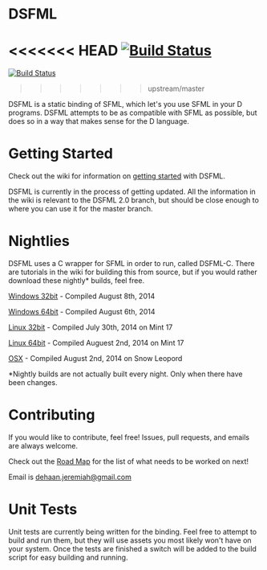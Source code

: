 DSFML
=====
<<<<<<< HEAD
[![Build Status](https://api.travis-ci.org/FireEater64/DSFML.svg?branch=master)](https://travis-ci.org/FireEater64/DSFML)
=======
[![Build Status](https://travis-ci.org/Jebbs/DSFML.svg?branch=master)](https://travis-ci.org/Jebbs/DSFML)
>>>>>>> upstream/master

DSFML is a static binding of SFML, which let's you use SFML in your D programs. DSFML attempts to be as compatible with SFML as possible, but does so in a way that makes sense for the D language.



Getting Started
===
Check out the wiki for information on [getting started](https://github.com/Jebbs/DSFML/wiki#getting-started) with DSFML.

DSFML is currently in the process of getting updated. All the information in the wiki is relevant to the DSFML 2.0 branch, but should be close enough to where you can use it for the master branch.

Nightlies
===
DSFML uses a C wrapper for SFML in order to run, called DSFML-C. There are tutorials in the wiki for building this from source, but if you would rather download these nightly* builds, feel free.

[Windows 32bit](http://jebbs.github.io/DSFML/bins/windows/DSFML-Current-Win32.zip) - Compiled August 8th, 2014

[Windows 64bit](http://jebbs.github.io/DSFML/bins/windows/DSFML-Curent-Win64.zip) - Compiled August 6th, 2014

[Linux 32bit](http://jebbs.github.io/DSFML/bins/linux/DSFML-Current-Linux32.zip) - Compiled July 30th, 2014 on Mint 17

[Linux 64bit](http://jebbs.github.io/DSFML/bins/linux/DSFML-Current-Linux64.zip) - Compiled Auguest 2nd, 2014 on Mint 17

[OSX](http://jebbs.github.io/DSFML/bins/osx/DSFML-Current-OSX.zip) - Compiled August 2nd, 2014 on Snow Leopord

*Nightly builds are not actually built every night. Only when there have been changes.

Contributing
===
If you would like to contribute, feel free! Issues, pull requests, and emails are always welcome.

Check out the [Road Map](https://github.com/Jebbs/DSFML/wiki/Roadmap) for the list of what needs to be worked on next!

Email is <dehaan.jeremiah@gmail.com>


Unit Tests
===
Unit tests are currently being written for the binding. Feel free to attempt to build and run them, but they will use assets you most likely won't have on your system. Once the tests are finished a switch will be added to the build script for easy building and running.
